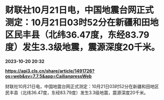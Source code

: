 # 财联社10月21日电，中国地震台网正式测定：10月21日03时52分在新疆和田地区民丰县（北纬36.47度，东经83.79度）发生3.3级地震，震源深度20千米。

**2023-10-20 20:32**

**https://api3.cls.cn/share/article/1491726?os=web&sv=7.7.5&app=CailianpressWeb**

财联社10月21日电，中国地震台网正式测定：10月21日03时52分在新疆和田地区民丰县（北纬36.47度，东经83.79度）发生3.3级地震，震源深度20千米。